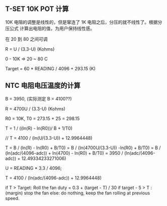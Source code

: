 ## T-SET 10K POT 计算

10K 电阻的调整是线性的，但是窜连了 1K 电阻之后，分压的就不线性了。根据分压公式 计算出电阻的值，为用户保持线性感。

在 20 到 80 之间可调

R = U / (3.3-U) (Kohms)

0 - 10K => 20 ~ 80 C

Target = 60 \* READING / 4096 + 293.15 (K)

## NTC 电阻电压温度的计算

B = 3950, (实际测定 B = 4100??)

R = 4700U / (3.3-U) (Kohms)

R0 = 10K, T0 = 273.15 + 25 = 298.15

T = 1 / ((ln(R) - ln(R0))/ B + 1/T0)

// T = 4100 / (ln(U/(3.3-U)) + 12.9964448)

T = B / (ln(R) - ln(R0) + B/T0)
= B / (ln(4700U/(3.3-U)) -ln(R0) + B/T0)
= B / (ln(adc/(4096-adc)) + ln(4700) - ln(R0) + B/T0)
= 3950 / (ln(adc/(4096-adc)) + 12.49334233271006)

U = READING \* 3.3 / 4096;

T = 4100 / (ln(adc/(4096-adc)) + 12.9964448)

if T > Target:
Roll the fan duty = 0.3 + (target - T) / 30
if target - 5 > T : (margin)
stop the fan
else:
do nothing, keep the fan rolling at previous speed.

